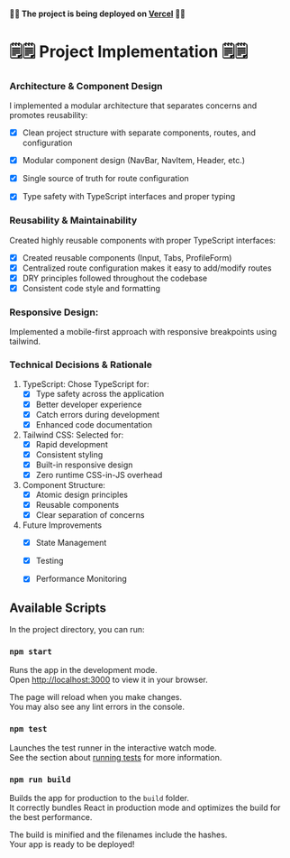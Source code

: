 #### 🚀🚀 The project is being deployed on [Vercel](https://finance-management-gold.vercel.app/dashboard) 🚀🚀

# 🗒️🗒️ Project Implementation 🗒️🗒️

### Architecture & Component Design
I implemented a modular architecture that separates concerns and promotes reusability:

- [x] Clean project structure with separate components, routes, and configuration
- [x] Modular component design (NavBar, NavItem, Header, etc.)
- [x] Single source of truth for route configuration
- [x] Type safety with TypeScript interfaces and proper typing


### Reusability & Maintainability
Created highly reusable components with proper TypeScript interfaces:
- [x] Created reusable components (Input, Tabs, ProfileForm)
- [x] Centralized route configuration makes it easy to add/modify routes
- [x] DRY principles followed throughout the codebase
- [x] Consistent code style and formatting

### Responsive Design:

Implemented a mobile-first approach with responsive breakpoints using tailwind.

### Technical Decisions & Rationale

1. TypeScript: Chose TypeScript for:
    - [x] Type safety across the application
    - [x] Better developer experience
    - [x] Catch errors during development
    - [x] Enhanced code documentation

2. Tailwind CSS: Selected for:
    - [x] Rapid development
    - [x] Consistent styling
    - [x] Built-in responsive design
    - [x] Zero runtime CSS-in-JS overhead

3. Component Structure: 
    - [x] Atomic design principles
    - [x] Reusable components
    - [x] Clear separation of concerns

4. Future Improvements
    - [x] State Management
    - [x] Testing
    - [x] Performance Monitoring
  

## Available Scripts

In the project directory, you can run:

### `npm start`

Runs the app in the development mode.\
Open [http://localhost:3000](http://localhost:3000) to view it in your browser.

The page will reload when you make changes.\
You may also see any lint errors in the console.

### `npm test`

Launches the test runner in the interactive watch mode.\
See the section about [running tests](https://facebook.github.io/create-react-app/docs/running-tests) for more information.

### `npm run build`

Builds the app for production to the `build` folder.\
It correctly bundles React in production mode and optimizes the build for the best performance.

The build is minified and the filenames include the hashes.\
Your app is ready to be deployed!


